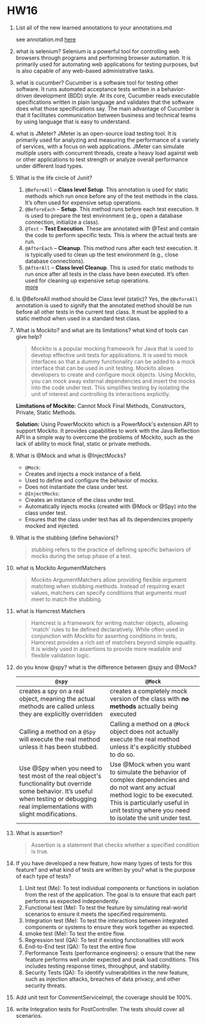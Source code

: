 # HW16

1. List all of the new learned annotations to your annotations.md

   see annotation.md [here](annotation.md)
2. what is selenium?
   Selenium is a powerful tool for controlling web browsers through programs and performing browser automation. It is primarily used for automating web applications for testing purposes, but is also capable of any web-based administrative tasks.
3. what is cucumber?
   Cucumber is a software tool for testing other software. It runs automated acceptance tests written in a behavior-driven development (BDD) style. At its core, Cucumber reads executable specifications written in plain language and validates that the software does what those specifications say. The main advantage of Cucumber is that it facilitates communication between business and technical teams by using language that is easy to understand.
4. what is JMeter?
   JMeter is an open-source load testing tool. It is primarily used for analyzing and measuring the performance of a variety of services, with a focus on web applications. JMeter can simulate multiple users with concurrent threads, create a heavy load against web or other applications to test strength or analyze overall performance under different load types.
5. What is the life circle of Junit?
   1. `@BeforeAll` – **Class level Setup**. This annotation is used for static methods which run once before any of the test methods in the class. It’s often used for expensive setup operations.
   2. `@BeforeEach` – **Setup**. This method runs before each test execution. It is used to prepare the test environment (e.g., open a database connection, initialize a class).
   3. `@Test` – **Test Execution**. These are annotated with @Test and contain the code to perform specific tests. This is where the actual tests are run.
   4. `@AfterEach` – **Cleanup**. This method runs after each test execution. It is typically used to clean up the test environment (e.g., close database connections).
   5. `@AfterAll` – **Class level Cleanup**. This is used for static methods to run once after all tests in the class have been executed. It’s often used for cleaning up expensive setup operations.  
   [more](https://howtodoinjava.com/junit5/junit-5-test-lifecycle/)
6. Is @BeforeAll method should be Class level (static)?
   Yes, the `@BeforeAll` annotation is used to signify that the annotated method should be run before all other tests in the current test class. It must be applied to a static method when used in a standard test class.
7. What is Mockito? and what are its limitations? what kind of tools can give help?
   > Mockito is a popular mocking framework for Java that is used to develop effective unit tests for applications. It is used to mock interfaces so that a dummy functionality can be added to a mock interface that can be used in unit testing. Mockito allows developers to create and configure mock objects. Using Mockito, you can mock away external dependencies and insert the mocks into the code under test. This simplifies testing by isolating the unit of interest and controlling its interactions explicitly.

   **Limitations of Mockito:** Cannot Mock Final Methods, Constructors, Private, Static Methods.

   **Solution:** Using PowerMockito which is a PowerMock's extension API to support Mockito. It provides capabilities to work with the Java Reflection API in a simple way to overcome the problems of Mockito, such as the lack of ability to mock final, static or private methods.
8. What is @Mock and what is @InjectMocks?
   * `@Mock`:
    - Creates and injects a mock instance of a field.
    - Used to define and configure the behavior of mocks.
    - Does not instantiate the class under test.
   * `@InjectMocks`:
    - Creates an instance of the class under test.
    - Automatically injects mocks (created with @Mock or @Spy) into the class under test.
    - Ensures that the class under test has all its dependencies properly mocked and injected.
9. What is the stubbing (define behaviors)?  
   > stubbing refers to the practice of defining specific behaviors of mocks during the setup phase of a test.
10. what is Mockito ArgumentMatchers  
    > Mockito ArgumentMatchers allow providing flexible argument matching when stubbing methods. Instead of requiring exact values, matchers can specify conditions that arguments must meet to match the stubbing.
11. what is Hamcrest Matchers
    > Hamcrest is a framework for writing matcher objects, allowing 'match' rules to be defined declaratively. While often used in conjunction with Mockito for asserting conditions in tests, Hamcrest provides a rich set of matchers beyond simple equality. It is widely used in assertions to provide more readable and flexible validation logic.
12. do you know @spy? what is the difference between @spy and @Mock?

    | `@spy`                                                                                                                                                                                   | `@Mock`                                                                                                                                                                                                                     |
    |------------------------------------------------------------------------------------------------------------------------------------------------------------------------------------------|-----------------------------------------------------------------------------------------------------------------------------------------------------------------------------------------------------------------------------|
    | creates a spy on a real object, meaning the actual methods are called unless they are explicitly overridden                                                                              | creates a completely mock version of the class with **no methods** actually being executed                                                                                                                                  |
    | Calling a method on a `@Spy` will execute the real method unless it has been stubbed.                                                                                                    | Calling a method on a `@Mock` object does not actually execute the real method unless it's explicitly stubbed to do so.                                                                                                     |
    | Use @Spy when you need to test most of the real object's functionality but override some behavior. It’s useful when testing or debugging real implementations with slight modifications. | Use @Mock when you want to simulate the behavior of complex dependencies and do not want any actual method logic to be executed. This is particularly useful in unit testing where you need to isolate the unit under test. |
13. What is assertion?
    > Assertion is a statement that checks whether a specified condition is true.
14. If you have developed a new feature, how many types of tests for this feature? and what kind of tests are written by you? what is the purpose of each type of tests?
    1. Unit test (Me): To test individual components or functions in isolation from the rest of the application. The goal is to ensure that each part performs as expected independently.
    2. Functional test (Me): To test the feature by simulating real-world scenarios to ensure it meets the specified requirements. 
    3. Integration test (Me): To test the interactions between integrated components or systems to ensure they work together as expected.
    4. smoke test (Me): To test the entire flow.
    5. Regression test (QA): To test if existing functionalities still work
    6. End-to-End test (QA): To test the entire flow
    7. Performance Tests (performance engineers): o ensure that the new feature performs well under expected and peak load conditions. This includes testing response times, throughput, and stability.
    8. Security Tests (QA):  To identify vulnerabilities in the new feature, such as injection attacks, breaches of data privacy, and other security threats.
15. Add unit test for CommentServiceImpl, the coverage should be 100%.
16. write Integration tests for PostController. The tests should cover all scenarios.